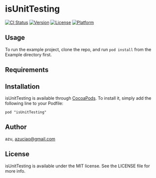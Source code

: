 # isUnitTesting

[![CI Status](http://img.shields.io/travis/azu/isUnitTesting.svg?style=flat)](https://travis-ci.org/azu/isUnitTesting)
[![Version](https://img.shields.io/cocoapods/v/isUnitTesting.svg?style=flat)](http://cocoadocs.org/docsets/isUnitTesting)
[![License](https://img.shields.io/cocoapods/l/isUnitTesting.svg?style=flat)](http://cocoadocs.org/docsets/isUnitTesting)
[![Platform](https://img.shields.io/cocoapods/p/isUnitTesting.svg?style=flat)](http://cocoadocs.org/docsets/isUnitTesting)

## Usage

To run the example project, clone the repo, and run `pod install` from the Example directory first.

## Requirements

## Installation

isUnitTesting is available through [CocoaPods](http://cocoapods.org). To install
it, simply add the following line to your Podfile:

    pod "isUnitTesting"

## Author

azu, azuciao@gmail.com

## License

isUnitTesting is available under the MIT license. See the LICENSE file for more info.

